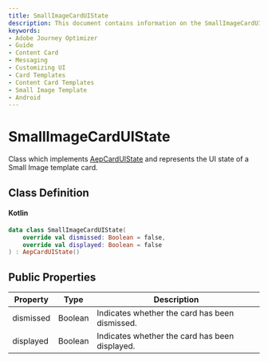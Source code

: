 ```yaml
---
title: SmallImageCardUIState
description: This document contains information on the SmallImageCardUIState.
keywords:
- Adobe Journey Optimizer
- Guide
- Content Card
- Messaging
- Customizing UI
- Card Templates
- Content Card Templates
- Small Image Template
- Android
---
```


# SmallImageCardUIState

Class which implements [AepCardUIState](./aepcarduistate.md) and represents the UI state of a Small Image template card.
## Class Definition

<CodeBlock slots="heading, code" repeat="1" languages="Kotlin" />

#### Kotlin

```kotlin
data class SmallImageCardUIState(
    override val dismissed: Boolean = false,
    override val displayed: Boolean = false
) : AepCardUIState()
```

## Public Properties

| Property  | Type    | Description                                    |
| --------- | ------- | ---------------------------------------------- |
| dismissed | Boolean | Indicates whether the card has been dismissed. |
| displayed | Boolean | Indicates whether the card has been displayed. |
